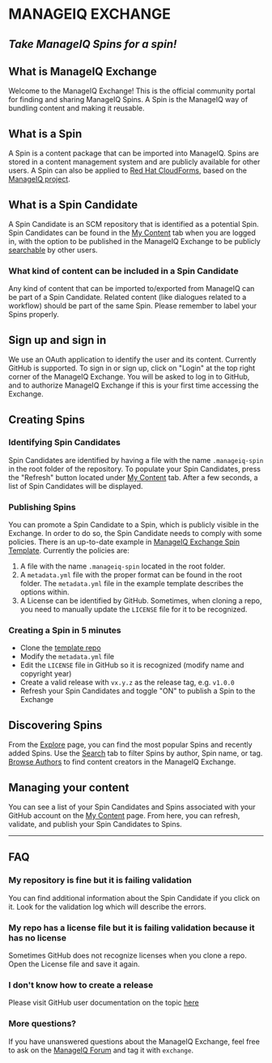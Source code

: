 # MANAGEIQ EXCHANGE

## *Take ManageIQ Spins for a spin!*

## What is ManageIQ Exchange
Welcome to the ManageIQ Exchange! This is the official community portal for finding and sharing ManageIQ Spins. A Spin is the ManageIQ way of bundling content and making it reusable.

## What is a Spin
A Spin is a content package that can be imported into ManageIQ. Spins are stored in a content management system and are publicly available for other users. A Spin can also be applied to [Red Hat CloudForms](https://www.redhat.com/en/technologies/management/cloudforms), based on the [ManageIQ project](http://manageiq.org).

## What is a Spin Candidate
A Spin Candidate is an SCM repository that is identified as a potential Spin. Spin Candidates can be found in the [My Content](/mycontent/) tab when you are logged in, with the option to be published in the ManageIQ Exchange to be publicly [searchable](/search/) by other users.

### What kind of content can be included in a Spin Candidate
Any kind of content that can be imported to/exported from ManageIQ can be part of a Spin Candidate. Related content (like dialogues related to a workflow) should be part of the same Spin. Please remember to label your Spins properly.

## Sign up and sign in
We use an OAuth application to identify the user and its content. Currently GitHub is supported. To sign in or sign up, click on "Login" at the top right corner of the ManageIQ Exchange. You will be asked to log in to GitHub, and to authorize ManageIQ Exchange if this is your first time accessing the Exchange.

## Creating Spins

### Identifying Spin Candidates
Spin Candidates are identified by having a file with the name `.manageiq-spin` in the root folder of the repository. To populate your Spin Candidates, press the "Refresh" button located under [My Content](/mycontent/) tab. After a few seconds, a list of Spin Candidates will be displayed.

### Publishing Spins
You can promote a Spin Candidate to a Spin, which is publicly visible in the Exchange. In order to do so, the Spin Candidate needs to comply with some policies. There is an up-to-date example in [ManageIQ Exchange Spin Template](https://github.com/ManageIQ-Exchange/manageiq-exchange-spin-template). Currently the policies are:

1. A file with the name `.manageiq-spin` located in the root folder.
2. A `metadata.yml` file with the proper format can be found in the root folder. The `metadata.yml` file in the example template describes the options within.
3. A License can be identified by GitHub. Sometimes, when cloning a repo, you need to manually update the `LICENSE` file for it to be recognized.

### Creating a Spin in 5 minutes
- Clone the [template repo](https://github.com/ManageIQ-Exchange/manageiq-exchange-spin-template)
- Modify the `metadata.yml` file
- Edit the `LICENSE` file in GitHub so it is recognized (modify name and copyright year)
- Create a valid release with `vx.y.z` as the release tag, e.g. `v1.0.0`
- Refresh your Spin Candidates and toggle "ON" to publish a Spin to the Exchange

## Discovering Spins

From the [Explore](/explore/) page, you can find the most popular Spins and recently added Spins. Use the [Search](/search/) tab to filter Spins by author, Spin name, or tag. [Browse Authors](/authors/) to find content creators in the ManageIQ Exchange.

## Managing your content

You can see a list of your Spin Candidates and Spins associated with your GitHub account on the [My Content](/mycontent/) page. From here, you can refresh, validate, and publish your Spin Candidates to Spins.

***

## FAQ

### My repository is fine but it is failing validation

You can find additional information about the Spin Candidate if you click on it. Look for the validation log which will describe the errors.

### My repo has a license file but it is failing validation because it has no license

Sometimes GitHub does not recognize licenses when you clone a repo. Open the License file and save it again.

### I don't know how to create a release

Please visit GitHub user documentation on the topic [here](https://help.github.com/articles/creating-releases/)

### More questions?

If you have unanswered questions about the ManageIQ Exchange, feel free to ask on the [ManageIQ Forum](http://talk.manageiq.org/) and tag it with `exchange`.
